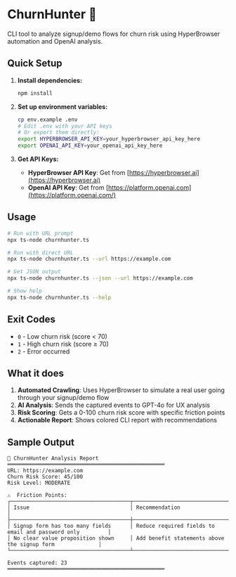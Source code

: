 # ChurnHunter 🎯

CLI tool to analyze signup/demo flows for churn risk using HyperBrowser automation and OpenAI analysis.

## Quick Setup

1. **Install dependencies:**
   ```bash
   npm install
   ```

2. **Set up environment variables:**
   ```bash
   cp env.example .env
   # Edit .env with your API keys
   # Or export them directly:
   export HYPERBROWSER_API_KEY=your_hyperbrowser_api_key_here
   export OPENAI_API_KEY=your_openai_api_key_here
   ```

3. **Get API Keys:**
   - **HyperBrowser API Key**: Get from [https://hyperbrowser.ai](https://hyperbrowser.ai)
   - **OpenAI API Key**: Get from [https://platform.openai.com](https://platform.openai.com/)

## Usage

```bash
# Run with URL prompt
npx ts-node churnhunter.ts

# Run with direct URL
npx ts-node churnhunter.ts --url https://example.com

# Get JSON output
npx ts-node churnhunter.ts --json --url https://example.com

# Show help
npx ts-node churnhunter.ts --help
```

## Exit Codes

- `0` - Low churn risk (score < 70)
- `1` - High churn risk (score ≥ 70) 
- `2` - Error occurred

## What it does

1. **Automated Crawling**: Uses HyperBrowser to simulate a real user going through your signup/demo flow
2. **AI Analysis**: Sends the captured events to GPT-4o for UX analysis
3. **Risk Scoring**: Gets a 0-100 churn risk score with specific friction points
4. **Actionable Report**: Shows colored CLI report with recommendations

## Sample Output

```
🎯 ChurnHunter Analysis Report
══════════════════════════════════════════════════
URL: https://example.com
Churn Risk Score: 45/100
Risk Level: MODERATE

⚠️  Friction Points:
┌──────────────────────────────────────┬────────────────────────────────────────────────────────────┐
│ Issue                                │ Recommendation                                             │
├──────────────────────────────────────┼────────────────────────────────────────────────────────────┤
│ Signup form has too many fields      │ Reduce required fields to email and password only         │
│ No clear value proposition shown     │ Add benefit statements above the signup form              │
└──────────────────────────────────────┴────────────────────────────────────────────────────────────┘

Events captured: 23
══════════════════════════════════════════════════
``` 